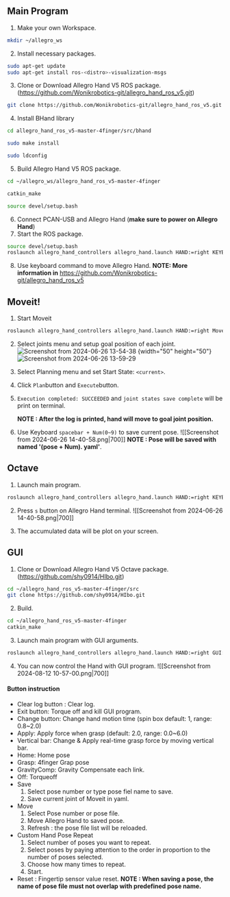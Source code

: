 ## Main Program

1. Make your own Workspace.
~~~bash
mkdir ~/allegro_ws
~~~

2. Install necessary packages.
~~~bash
sudo apt-get update
sudo apt-get install ros-<distro>-visualization-msgs
~~~

3. Clone or Download Allegro Hand V5 ROS package.(https://github.com/Wonikrobotics-git/allegro_hand_ros_v5.git)
~~~bash
git clone https://github.com/Wonikrobotics-git/allegro_hand_ros_v5.git
~~~

4. Install BHand library
~~~bash
cd allegro_hand_ros_v5-master-4finger/src/bhand

sudo make install

sudo ldconfig
~~~

5. Build Allegro Hand V5 ROS package.
~~~bash
cd ~/allegro_ws/allegro_hand_ros_v5-master-4finger

catkin_make

source devel/setup.bash
~~~

6. Connect PCAN-USB and Allegro Hand (**make sure to power on Allegro Hand**)
7. Start the ROS package.
~~~bash
source devel/setup.bash
roslaunch allegro_hand_controllers allegro_hand.launch HAND:=right KEYBOARD:=true
~~~

8. Use keyboard command to move Allegro Hand.
	**NOTE: More information in** https://github.com/Wonikrobotics-git/allegro_hand_ros_v5


## Moveit!

1. Start Moveit
~~~bash
roslaunch allegro_hand_controllers allegro_hand.launch HAND:=right Moveit:=true KEYBOARD:=true
~~~

2. Select joints menu and setup goal position of each joint.
![Screenshot from 2024-06-26 13-54-38](https://github.com/user-attachments/assets/a4df8c60-8171-4cc8-90a6-ac2132f7e586) {width="50" height="50"}
![Screenshot from 2024-06-26 13-59-29](https://github.com/user-attachments/assets/d0b74bfe-05a6-42a2-95ff-7245901e38b8)


3. Select Planning menu and set Start State: `<current>`.

4. Click `Plan`button and `Execute`button.

5. `Execution completed: SUCCEEDED` and `joint states save complete` will be print on terminal.

	**NOTE : After the log is printed, hand will move to goal joint position.**

6. Use Keyboard `spacebar + Num(0~9)` to save current pose.
![[Screenshot from 2024-06-26 14-40-58.png|700]]
	 **NOTE : Pose will be saved with named '(pose + Num). yaml'**.

## Octave

1. Launch main program.
~~~bash
roslaunch allegro_hand_controllers allegro_hand.launch HAND:=right KEYBOARD:=true
~~~

2. Press `s` button on Allegro Hand terminal.
![[Screenshot from 2024-06-26 14-40-58.png|700]]

3. The accumulated data will be plot on your screen.

## GUI

1. Clone or Download Allegro Hand V5 Octave package.(https://github.com/shy0914/HIbo.git)
~~~bash
cd ~/allegro_hand_ros_v5-master-4finger/src
git clone https://github.com/shy0914/HIbo.git

~~~

2. Build.
~~~bash
cd ~/allegro_hand_ros_v5-master-4finger
catkin_make
~~~

3. Launch main program with GUI arguments.
~~~bash
roslaunch allegro_hand_controllers allegro_hand.launch HAND:=right GUI:=true
~~~

4. You can now control the Hand with GUI program.
![[Screenshot from 2024-08-12 10-57-00.png|700]]
#### Button instruction
- Clear log button : Clear log.
- Exit button: Torque off and kill GUI program.
- Change button: Change hand motion time (spin box default: 1, range: 0.8~2.0)
- Apply: Apply force when grasp (default: 2.0, range: 0.0~6.0)
- Vertical bar: Change & Apply real-time grasp force by moving vertical bar.
- Home:  Home pose
- Grasp: 4finger Grap pose
- GravityComp: Gravity Compensate each link.
- Off:  Torqueoff
- Save
	1. Select pose number or type pose fiel name to save.
	2. Save current joint of Moveit in yaml.
- Move
	1. Select Pose number or pose file.
	2. Move Allegro Hand to saved pose.
	3. Refresh : the pose file list will be reloaded.
- Custom Hand Pose Repeat
	1. Select number of poses you want to repeat.
	2. Select poses by paying attention to the order in proportion to the number of poses selected.
	3. Choose how many times to repeat.
	4. Start.
- Reset : Fingertip sensor value reset.
	**NOTE : When saving a pose, the name of pose file must not overlap with predefined pose name.**

